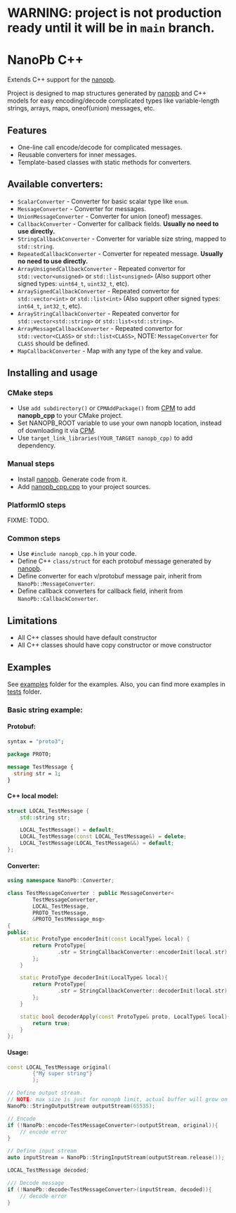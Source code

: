 # WARNING: project is not production ready until it will be in `main` branch.

# NanoPb C++ 

Extends C++ support for the [nanopb].

Project is designed to map structures generated by [nanopb] and C++ models for easy encoding/decode complicated types like variable-length strings, arrays, maps, oneof(union) messages, etc.

## Features

* One-line call encode/decode for complicated messages.
* Reusable converters for inner messages.
* Template-based classes with static methods for converters.

## Available converters:

* `ScalarConverter` - Converter for basic scalar type like `enum`.
* `MessageConverter` - Converter for messages.
* `UnionMessageConverter` - Converter for union (oneof) messages.
* `CallbackConverter` - Converter for callback fields.  **Usually no need to use directly.**
* `StringCallbackConverter` - Converter for variable size string, mapped to `std::string`.
* `RepeatedCallbackConverter` - Converter for repeated message. **Usually no need to use directly.**
* `ArrayUnsignedCallbackConverter` - Repeated convertor for `std::vector<unsigned>` or `std::list<unsigned>` (Also support other signed types: `uint64_t`, `uint32_t`, etc).
* `ArraySignedCallbackConverter` - Repeated convertor for `std::vector<int>` or `std::list<int>` (Also support other signed types: `int64_t`, `int32_t`, etc).
* `ArrayStringCallbackConverter` - Repeated convertor for `std::vector<std::string>` or `std::list<std::string>`.
* `ArrayMessageCallbackConverter` - Repeated convertor for `std::vector<CLASS>` or `std::list<CLASS>`, NOTE: `MessageConverter` for  `CLASS` should be defined. 
* `MapCallbackConverter` - Map with any type of the key and value.

## Installing and usage

### CMake steps

* Use `add subdirectory()` or `CPMAddPackage()` from [CPM] to add **nanopb_cpp** to your CMake project.  
* Set NANOPB_ROOT variable to use your own nanopb location, instead of downloading it via [CPM].
* Use `target_link_libraries(YOUR_TARGET nanopb_cpp)` to add dependency.

### Manual steps

* Install [nanopb]. Generate code from it.
* Add [nanopb_cpp.cpp](nanopb_cpp.cpp) to your project sources.

### PlatformIO steps

FIXME: TODO.

### Common steps

* Use `#include nanopb_cpp.h` in your code.
* Define C++ `class/struct` for each protobuf message generated by [nanopb].
* Define converter for each v/protobuf message pair, inherit from `NanoPb::MessageConverter`.
* Define callback converters for callback field, inherit from `NanoPb::CallbackConverter`.

## Limitations

* All C++ classes should have default constructor
* All C++ classes should have copy constructor or move constructor

## Examples

See [examples](examples) folder for the examples.
Also, you can find more examples in [tests](test/tests) folder.

### Basic string example:

#### Protobuf:

```protobuf
syntax = "proto3";

package PROTO;

message TestMessage {
  string str = 1;
}
```

#### C++ local model:

```c++
struct LOCAL_TestMessage {
    std::string str;

    LOCAL_TestMessage() = default;
    LOCAL_TestMessage(const LOCAL_TestMessage&) = delete;
    LOCAL_TestMessage(LOCAL_TestMessage&&) = default;
};
```

#### Converter:

```c++
using namespace NanoPb::Converter;

class TestMessageConverter : public MessageConverter<
        TestMessageConverter,
        LOCAL_TestMessage,
        PROTO_TestMessage,
        &PROTO_TestMessage_msg>
{
public:
    static ProtoType encoderInit(const LocalType& local) {
        return ProtoType{
                .str = StringCallbackConverter::encoderInit(local.str)
        };
    }

    static ProtoType decoderInit(LocalType& local){
        return ProtoType{
                .str = StringCallbackConverter::decoderInit(local.str)
        };
    }

    static bool decoderApply(const ProtoType& proto, LocalType& local){
        return true;
    }
};
```

#### Usage:

```c++
const LOCAL_TestMessage original(
        {"My super string"}
        );

// Define output stream. 
// NOTE: max size is just for nanopb limit, actual buffer will grow on demand.
NanoPb::StringOutputStream outputStream(65535);

// Encode
if (!NanoPb::encode<TestMessageConverter>(outputStream, original)){
    // encode error
}

// Define input stream
auto inputStream = NanoPb::StringInputStream(outputStream.release());

LOCAL_TestMessage decoded;

/// Decode message
if (!NanoPb::decode<TestMessageConverter>(inputStream, decoded)){
    // decode error
}
```

[nanopb]: https://github.com/nanopb/nanopb
[CPM]: https://github.com/cpm-cmake/CPM.cmake
